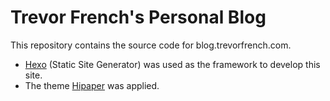 # Trevor French's Personal Blog
This repository contains the source code for blog.trevorfrench.com.
- <a href="https://hexo.io">Hexo</a> (Static Site Generator) was used as the framework to develop this site.
- The theme <a href="https://github.com/iTimeTraveler/hexo-theme-hipaper">Hipaper</a> was applied.
